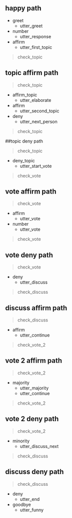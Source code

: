 ## happy path
* greet
  - utter_greet
* number
  - utter_response 
* affirm
  - utter_first_topic
> check_topic

## topic affirm path
> check_topic
* affirm_topic
  - utter_elaborate
* affirm
  - utter_second_topic
* deny
  - utter_next_person
> check_topic

##topic deny path
> check_topic 
* deny_topic
   - utter_start_vote
> check_vote

## vote affirm path
> check_vote
* affirm
   - utter_vote
* number
   - utter_vote
> check_vote

## vote deny path
> check_vote
* deny
  - utter_discuss
> check_discuss

## discuss affirm path
> check_discuss
* affirm
  - utter_continue
> check_vote_2

## vote 2 affirm path
> check_vote_2
* majority
  - utter_majority
  - utter_continue 
> check_vote_2
 
## vote 2 deny path
> check_vote_2
* minority
  - utter_discuss_next
> check_discuss
  
## discuss deny path
> check_discuss
* deny
  - utter_end
* goodbye
  - utter_funny





